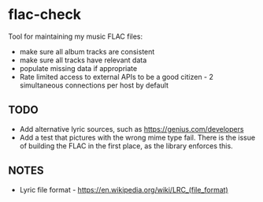 # flac-check

Tool for maintaining my music FLAC files:
* make sure all album tracks are consistent
* make sure all tracks have relevant data
* populate missing data if appropriate
* Rate limited access to external APIs to be a good citizen - 2 simultaneous connections per host by default

## TODO
* Add alternative lyric sources, such as https://genius.com/developers
* Add a test that pictures with the wrong mime type fail. There is the issue of building the FLAC in the first place, as the library enforces this.

## NOTES

* Lyric file format - https://en.wikipedia.org/wiki/LRC_(file_format)
